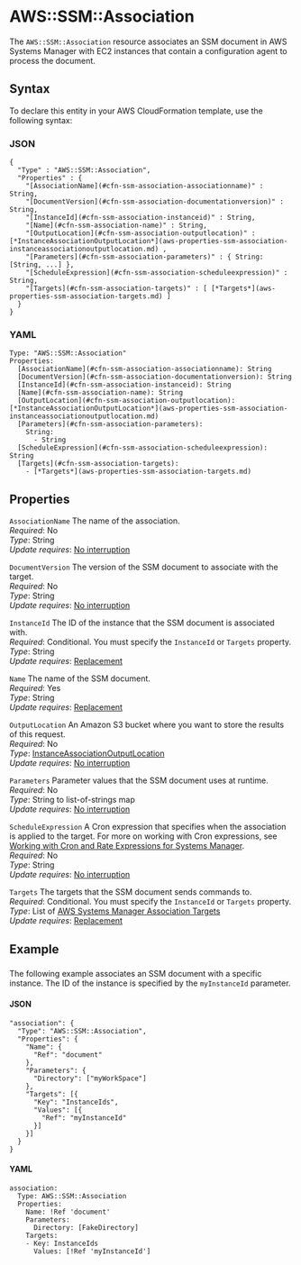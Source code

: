 # AWS::SSM::Association<a name="aws-resource-ssm-association"></a>

The `AWS::SSM::Association` resource associates an SSM document in AWS Systems Manager with EC2 instances that contain a configuration agent to process the document\.

## Syntax<a name="aws-resource-ssm-association-syntax"></a>

To declare this entity in your AWS CloudFormation template, use the following syntax:

### JSON<a name="aws-resource-ssm-association-syntax.json"></a>

```
{
  "Type" : "AWS::SSM::Association",
  "Properties" : {
    "[AssociationName](#cfn-ssm-association-associationname)" : String,
    "[DocumentVersion](#cfn-ssm-association-documentationversion)" : String,
    "[InstanceId](#cfn-ssm-association-instanceid)" : String,
    "[Name](#cfn-ssm-association-name)" : String,   
    "[OutputLocation](#cfn-ssm-association-outputlocation)" : [*InstanceAssociationOutputLocation*](aws-properties-ssm-association-instanceassociationoutputlocation.md) ,
    "[Parameters](#cfn-ssm-association-parameters)" : { String: [String, ...] },
    "[ScheduleExpression](#cfn-ssm-association-scheduleexpression)" : String,
    "[Targets](#cfn-ssm-association-targets)" : [ [*Targets*](aws-properties-ssm-association-targets.md) ]
  }
}
```

### YAML<a name="aws-resource-ssm-association-syntax.yaml"></a>

```
Type: "AWS::SSM::Association"
Properties: 
  [AssociationName](#cfn-ssm-association-associationname): String
  [DocumentVersion](#cfn-ssm-association-documentationversion): String
  [InstanceId](#cfn-ssm-association-instanceid): String
  [Name](#cfn-ssm-association-name): String
  [OutputLocation](#cfn-ssm-association-outputlocation): [*InstanceAssociationOutputLocation*](aws-properties-ssm-association-instanceassociationoutputlocation.md)
  [Parameters](#cfn-ssm-association-parameters):
    String:
      - String
  [ScheduleExpression](#cfn-ssm-association-scheduleexpression): String
  [Targets](#cfn-ssm-association-targets):
    - [*Targets*](aws-properties-ssm-association-targets.md)
```

## Properties<a name="w4ab1c21c10d207c13b7"></a>

`AssociationName`  <a name="cfn-ssm-association-associationname"></a>
The name of the association\.  
*Required*: No  
*Type*: String  
*Update requires*: [No interruption](using-cfn-updating-stacks-update-behaviors.md#update-no-interrupt)

`DocumentVersion`  <a name="cfn-ssm-association-documentationversion"></a>
The version of the SSM document to associate with the target\.  
*Required*: No  
*Type*: String  
*Update requires*: [No interruption](using-cfn-updating-stacks-update-behaviors.md#update-no-interrupt)

`InstanceId`  <a name="cfn-ssm-association-instanceid"></a>
The ID of the instance that the SSM document is associated with\.  
*Required*: Conditional\. You must specify the `InstanceId` or `Targets` property\.  
*Type*: String  
*Update requires*: [Replacement](using-cfn-updating-stacks-update-behaviors.md#update-replacement)

`Name`  <a name="cfn-ssm-association-name"></a>
The name of the SSM document\.  
*Required*: Yes  
*Type*: String  
*Update requires*: [Replacement](using-cfn-updating-stacks-update-behaviors.md#update-replacement)

`OutputLocation`  <a name="cfn-ssm-association-outputlocation"></a>
An Amazon S3 bucket where you want to store the results of this request\.  
*Required*: No  
*Type*: [InstanceAssociationOutputLocation](aws-properties-ssm-association-instanceassociationoutputlocation.md)  
*Update requires*: [No interruption](using-cfn-updating-stacks-update-behaviors.md#update-no-interrupt)

`Parameters`  <a name="cfn-ssm-association-parameters"></a>
Parameter values that the SSM document uses at runtime\.  
*Required*: No  
*Type*: String to list\-of\-strings map  
*Update requires*: [No interruption](using-cfn-updating-stacks-update-behaviors.md#update-no-interrupt)

`ScheduleExpression`  <a name="cfn-ssm-association-scheduleexpression"></a>
A Cron expression that specifies when the association is applied to the target\. For more on working with Cron expressions, see [Working with Cron and Rate Expressions for Systems Manager](https://docs.aws.amazon.com/systems-manager/latest/userguide/sysman-cron.html)\.  
*Required*: No  
*Type*: String  
*Update requires*: [No interruption](using-cfn-updating-stacks-update-behaviors.md#update-no-interrupt)

`Targets`  <a name="cfn-ssm-association-targets"></a>
The targets that the SSM document sends commands to\.  
*Required*: Conditional\. You must specify the `InstanceId` or `Targets` property\.  
*Type*: List of [AWS Systems Manager Association Targets](aws-properties-ssm-association-targets.md)  
*Update requires*: [Replacement](using-cfn-updating-stacks-update-behaviors.md#update-replacement)

## Example<a name="w4ab1c21c10d207c13b9"></a>

### <a name="w4ab1c21c10d207c13b9b3"></a>

The following example associates an SSM document with a specific instance\. The ID of the instance is specified by the `myInstanceId` parameter\.

#### JSON<a name="aws-resource-ssm-association-example.json"></a>

```
"association": {
  "Type": "AWS::SSM::Association",
  "Properties": {
    "Name": {
      "Ref": "document"
    },
    "Parameters": {
      "Directory": ["myWorkSpace"]
    },
    "Targets": [{
      "Key": "InstanceIds",
      "Values": [{
        "Ref": "myInstanceId"
      }]
    }]
  }
}
```

#### YAML<a name="aws-resource-ssm-association-example.yaml"></a>

```
association:
  Type: AWS::SSM::Association
  Properties:
    Name: !Ref 'document'
    Parameters:
      Directory: [FakeDirectory]
    Targets:
    - Key: InstanceIds
      Values: [!Ref 'myInstanceId']
```